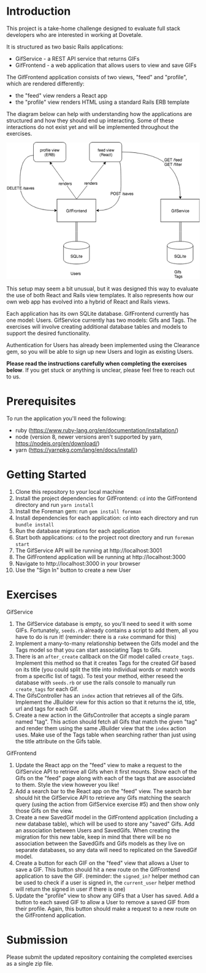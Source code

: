 # Introduction
This project is a take-home challenge designed to evaluate full stack developers who are interested in working at Dovetale. 

It is structured as two basic Rails applications:
* GifService - a REST API service that returns GIFs
* GifFrontend - a web application that allows users to view and save GIFs

The GifFrontend application consists of two views, "feed" and "profile", which are rendered differently: 
* the "feed" view renders a React app
* the "profile" view renders HTML using a standard Rails ERB template

The diagram below can help with understanding how the applications are structured and how they should end up interacting. Some of these interactions do not exist yet and will be implemented throughout the exercises.

![structure](takehome.png)

This setup may seem a bit unusual, but it was designed this way to evaluate the use of both React and Rails view templates. It also
represents how our own web app has evolved into a hybrid of React and Rails views.

Each application has its own SQLite database.
GifFrontend currently has one model: Users.
GifService currently has two models: Gifs and Tags.
The exercises will involve creating additional database tables and models to support the desired functionality.

Authentication for Users has already been implemented using the Clearance gem, so you will be able to sign up new Users and login as existing Users.

**Please read the instructions carefully when completing the exercises below**. If you get stuck or anything is unclear, please feel free to reach out to us.

# Prerequisites
To run the application you'll need the following:
* ruby (https://www.ruby-lang.org/en/documentation/installation/)
* node (version 8, newer versions aren't supported by yarn, https://nodejs.org/en/download/)
* yarn (https://yarnpkg.com/lang/en/docs/install/)

# Getting Started
1. Clone this repository to your local machine
2. Install the project dependencies for GifFrontend: `cd` into the GifFrontend directory and run `yarn install`
3. Install the Foreman gem: run `gem install foreman`
4. Install dependencies for each application: `cd` into each directory and run `bundle install`
5. Run the database migrations for each application
6. Start both applications: `cd` to the project root directory and run `foreman start`
7. The GifService API will be running at http://localhost:3001
8. The GifFrontend application will be running at http://localhost:3000
9. Navigate to http://localhost:3000 in your browser
10. Use the "Sign In" button to create a new User

# Exercises

GifService
1. The GifService database is empty, so you'll need to seed it with some GIFs. Fortunately, `seeds.rb` already contains a script to add them, all you have to do is run it! (reminder: there is a `rake` command for this)
2. Implement a many-to-many relationship between the Gifs model and the Tags model so that you can start associating Tags to Gifs.
3. There is an `after_create` callback on the Gif model called `create_tags`. Implement this method so that it creates Tags for the created Gif based on its title (you could split the title into individual words or match words from a specific list of tags). To test your method, either reseed the database with `seeds.rb` or use the rails console to manually run `create_tags` for each Gif.
4. The GifsController has an `index` action that retrieves all of the Gifs. Implement the JBuilder view for this action so that it returns the id, title, url and tags for each Gif.
5. Create a new action in the GifsController that accepts a single param named "tag". This action should fetch all Gifs that match the given "tag" and render them using the same JBuilder view that the `index` action uses. Make use of the Tags table when searching rather than just using the title attribute on the Gifs table.

GifFrontend
1. Update the React app on the "feed" view to make a request to the GifService API to retrieve all Gifs when it first mounts. Show each of the Gifs on the "feed" page along with each of the tags that are associated to them. Style the view however you like! 
2. Add a search bar to the React app on the "feed" view. The search bar should hit the GifService API to retrieve any Gifs matching the search query (using the action from GifService exercise #5) and then show only those Gifs on the view.
3. Create a new SavedGif model in the GifFrontend application (including a new database table), which will be used to store any "saved" Gifs. Add an association between Users and SavedGifs. When creating the migration for this new table, keep in mind that there will be no association between the SavedGifs and Gifs models as they live on separate databases, so any data will need to replicated on the SavedGif model. 
4. Create a button for each GIF on the "feed" view that allows a User to save a GIF. This button should hit a new route on the GifFrontend application to save the GIF. (reminder: the `signed_in?` helper method can be used to check if a user is signed in, the `current_user` helper method will return the signed in user if there is one)
5. Update the "profile" view to show any GIFs that a User has saved. Add a button to each saved GIF to allow a User to remove a saved GIF from their profile. Again, this button should make a request to a new route on the GifFrontend application. 


# Submission

Please submit the updated repository containing the completed exercises as a single zip file.